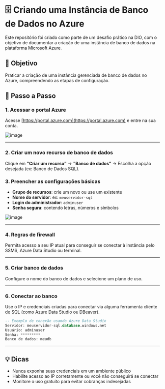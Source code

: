 # 🗄️ Criando uma Instância de Banco de Dados no Azure

Este repositório foi criado como parte de um desafio prático na DIO, com o objetivo de documentar a criação de uma instância de banco de dados na plataforma Microsoft Azure.

## 🎯 Objetivo

Praticar a criação de uma instância gerenciada de banco de dados no Azure, compreendendo as etapas de configuração.

## 🧭 Passo a Passo

### 1. Acessar o portal Azure

Acesse [https://portal.azure.com](https://portal.azure.com) e entre na sua conta.

![image](https://github.com/user-attachments/assets/2f716468-875d-4184-b0cb-274bc3271726)

---

### 2. Criar um novo recurso de banco de dados

Clique em **"Criar um recurso"** → **"Banco de dados"** → Escolha a opção desejada (ex: Banco de Dados SQL).

### 3. Preencher as configurações básicas

- **Grupo de recursos**: crie um novo ou use um existente
- **Nome do servidor**: ex: `meuservidor-sql`
- **Login do administrador**: `adminuser`
- **Senha segura**: contendo letras, números e símbolos

![image](https://github.com/user-attachments/assets/af29a78c-3e74-40fd-9a51-c08f852b7bf4)

---

### 4. Regras de firewall

Permita acesso a seu IP atual para conseguir se conectar à instância pelo SSMS, Azure Data Studio ou terminal.

---

### 5. Criar banco de dados

Configure o nome do banco de dados e selecione um plano de uso.

---

### 6. Conectar ao banco

Use o IP e credenciais criadas para conectar via alguma ferramenta cliente de SQL (como Azure Data Studio ou DBeaver).

```sql
-- Exemplo de conexão usando Azure Data Studio
Servidor: meuservidor-sql.database.windows.net
Usuário: adminuser
Senha: *********
Banco de dados: meudb
```

---

## 💡 Dicas
- Nunca exponha suas credenciais em um ambiente público
- Habilite acesso ao IP corretamente ou você não conseguirá se conectar
- Monitore o uso gratuito para evitar cobranças indesejadas
